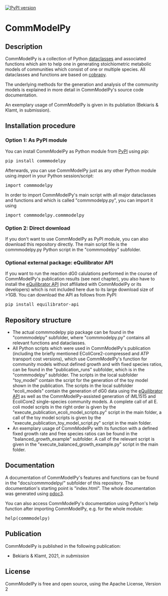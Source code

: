 [![PyPI version](https://badge.fury.io/py/commmodelpy.svg)](https://badge.fury.io/py/commmodelpy)

# CommModelPy

## Description

CommModelPy is a collection of Python [dataclasses](https://docs.python.org/3/library/dataclasses.html) and associated functions which aim to help one in generating stoichiometric metabolic models of communities which consist of one or multiple species. All dataclasses and functions are based on [cobrapy](https://github.com/opencobra/cobrapy).

The underlying methods for the generation and analysis of the community models is explained in more detail in CommModelPy's source code documentation.

An exemplary usage of CommModelPy is given in its publiation (Bekiaris & Klamt, in submission).

## Installation procedure

### Option 1: As PyPI module

You can install CommModelPy as Python module from [PyPI](https://pypi.org/project/commmodelpy/) using *pip*:

<pre>
pip install commmodelpy
</pre>

Afterwards, you can use CommModelPy just as any other Python module using *import* in your Python session/script:
<pre>
import commmodelpy
</pre>
In order to import CommModelPy's main script with all major dataclasses and functions and which is called "commmodelpy.py", you can import it using
<pre>
import commmodelpy.commmodelpy
</pre>

### Option 2: Direct download

If you don't want to use CommModelPy as PyPI module, you can also download this repository directly. The main script file is the commmodelpy.py Python script in the "commmodelpy" subfolder.

### Optional external package: eQuilibrator API
If you want to run the reaction dG0 calulations performed in the course of CommModelPy's publication results (see next chapter), you also have to install the [eQuilibrator API](https://gitlab.com/equilibrator/equilibrator-api) (not affiliated with CommModelPy or its developers) which is not included here due to its large download size of >1GB. You can download the API as follows from PyPI:

<pre>
pip install equilibrator-api
</pre>

## Repository structure

* The actual commmodelpy pip package can be found in the "commmodelpy" subfolder, where "commmodelpy.py" contains all relevant functions and dataclasses.
* All Python scripts which were used in CommModelPy's publication (including the briefly mentioned EColiCore2-compressed and ATP transport cost versions), which use CommModelPy's function for community models without defined growth and with fixed species ratios, can be found in the "publication_runs" subfolder, which is in the "commmodelpy" subfolder. The scripts in the local subfolder "toy_model" contain the script for the generation of the toy model shown in the publication. The scripts in the local subfolder "ecoli_models" contain the generation of dG0 data using the [eQuilibrator API](https://gitlab.com/equilibrator/equilibrator-api) as well as the CommModelPy-assisted generation of iML1515 and EcoliCore2 single-species community models. A complete call of all E. coli model scripts in the right order is given by the "execute_publication_ecoli_model_scripts.py" script in the main folder, a call of the toy model scripts is given by the "execute_publication_toy_model_script.py" script in the main folder.
* An exemplary usage of CommModelPy with its function with a defined fixed growth rate and free species ratios can be found in the "balanced_growth_example" subfolder. A call of the relevant script is given in the "execute_balanced_growth_example.py" script in the main folder.

## Documentation

A documentation of CommModelPy's features and functions can be found in the "docs/commmodelpy/" subfolder of this repository. The documentation's starting point is "index.html". The whole documentation was generated using [pdoc3](https://github.com/pdoc3/).

You can also access CommModelPy's documentation using Python's help function after importing CommModelPy, e.g. for the whole module:
<pre>
help(commmodelpy)
</pre>

## Publication

CommModelPy is published in the following publication:

* Bekiaris & Klamt, 2021, *in submission*

## License

CommModelPy is free and open source, using the Apache License, Version 2
